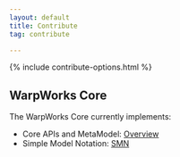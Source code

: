 ```yaml
---
layout: default
title: Contribute
tag: contribute

---
```

 {% include contribute-options.html %} 

## WarpWorks Core 

The WarpWorks Core currently implements:

- Core APIs and MetaModel: [Overview](https://github.com/WarpWorks/wiki/wiki/C.2:-WarpWorks-MetaModel) 
- Simple Model Notation: [SMN](https://github.com/WarpWorks/wiki/wiki/C.3:-Simple-Model-Notation)



